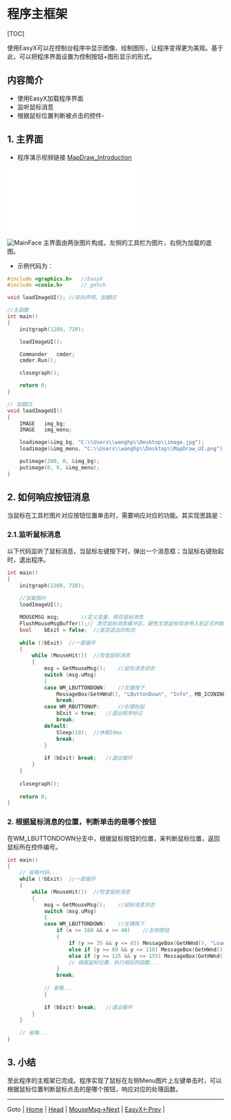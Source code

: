 # 程序主框架

[TOC]

使用EasyX可以在控制台程序中显示图像、绘制图形，让程序变得更为美观。基于此，可以把程序界面设置为控制按钮+图形显示的形式。
## 内容简介
- 使用EasyX加载程序界面
- 监听鼠标消息
- 根据鼠标位置判断被点击的控件- 

## 1. 主界面
- 程序演示视频链接 [MapDraw_Introduction](https://www.bilibili.com/video/BV1ob4y1r7N9)

<iframe src="//player.bilibili.com/player.html?aid=631568297&bvid=BV1ob4y1r7N9&cid=367797257&page=1" scrolling="no" border="0" frameborder="no" framespacing="0" allowfullscreen="true"> </iframe>

<!--![MainFace](../../png/MapDrawFace.png)-->
![MainFace](https://i.loli.net/2021/06/07/scvMPXYfK7Eo9JO.png)
主界面由两张图片构成，左侧的工具栏为图片，右侧为加载的底图。

- 示例代码为：
```c++
#include <graphics.h>	//EasyX
#include <conio.h>		//_getch

void loadImageUI();	//前向声明，加载UI

//主函数
int main()
{
	initgraph(1280, 720);

	loadImageUI();

	Commander	cmder;
	cmder.Run();

	closegraph();

	return 0;
}

// 加载UI
void loadImageUI()
{
	IMAGE	img_bg;
	IMAGE	img_menu;

	loadimage(&img_bg, "C:\\Users\\wanghp\\Desktop\\image.jpg");
	loadimage(&img_menu, "C:\\Users\\wanghp\\Desktop\\MapDraw_UI.png");

	putimage(200, 0, &img_bg);
	putimage(0, 0, &img_menu);
}
```

## 2. 如何响应按钮消息

当鼠标在工具栏图片对应按钮位置单击时，需要响应对应的功能。其实现思路是：

### 2.1.监听鼠标消息

以下代码监听了鼠标消息，当鼠标左键按下时，弹出一个消息框；当鼠标右键抬起时，退出程序。

```c++
int main()
{
    initgraph(1280, 720);
	
	//加载图片
	loadImageUI();

	MOUSEMSG msg;		//定义变量，保存鼠标消息
	FlushMouseMsgBuffer();// 清空鼠标消息缓冲区，避免无效鼠标信息带入到正式判断中
	bool	bExit = false;	//是否退出的标志
	
	while (!bExit)	//一直循环
	{
		while (MouseHit())	//检查鼠标消息
		{
			msg = GetMouseMsg();	//鼠标消息状态
			switch (msg.uMsg)
			{
			case WM_LBUTTONDOWN:	//左键按下
				MessageBox(GetHWnd(), "LButtonDown", "Info", MB_ICONINFORMATION);
				break;
			case WM_RBUTTONUP:		//右键抬起
				bExit = true;	//退出程序标记
				break;
			default:
				Sleep(10);	//休眠10ms
				break;
			}
	
			if (bExit) break;	//退出循环
		}
	}
	
	closegraph();
	
	return 0;
}
```

### 2. 根据鼠标消息的位置，判断单击的是哪个按钮

在WM_LBUTTONDOWN分支中，根据鼠标按钮的位置，来判断鼠标位置，返回鼠标所在控件编号。
```c++
int main()
{
	// 省略代码...
	while (!bExit)	//一直循环
	{
		while (MouseHit())	//检查鼠标消息
		{
			msg = GetMouseMsg();	//鼠标消息状态
			switch (msg.uMsg)
			{
			case WM_LBUTTONDOWN:	//左键按下
				if (x <= 160 && x >= 40)	//左侧按钮
				{
					if (y >= 35 && y <= 65)	MessageBox(GetHWnd(), "Load Image", "Info", MB_ICONINFORMATION);
					else if (y >= 80 && y <= 110) MessageBox(GetHWnd(), "Load Vector", "Info", MB_ICONINFORMATION);
					else if (y >= 125 && y <= 155) MessageBox(GetHWnd(), "New Vector", "Info", MB_ICONINFORMATION);
					// 根据鼠标位置，执行相应的函数...
				}
				break;
			
			// 省略...
			}
	
			if (bExit) break;	//退出循环
		}
	}
	
	// 省略...
}
```
## 3. 小结
至此程序的主框架已完成。程序实现了鼠标在左侧Menu图片上左键单击时，可以根据鼠标位置判断鼠标点击的是哪个按钮，响应对应的处理函数。

___

Goto | [Home](../README.md) | [Head](#程序主框架) | [MouseMsg->Next](./D2_MouseMsg.md) | [EasyX<-Prev](./D0_EasyX.md) |



